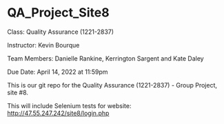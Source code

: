 # QA_Project_Site8

Class: Quality Assurance (1221-2837)

Instructor: Kevin Bourque

Team Members: Danielle Rankine, Kerrington Sargent and Kate Daley

Due Date: April 14, 2022 at 11:59pm


This is our git repo for the Quality Assurance (1221-2837) - Group Project, site #8.

This will include Selenium tests for website: http://47.55.247.242/site8/login.php

